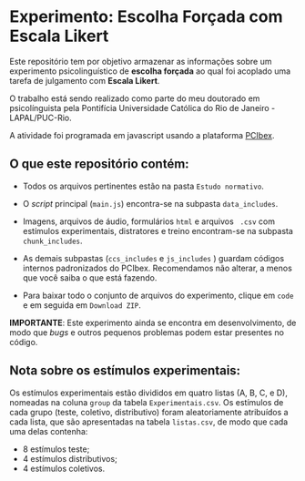# Experimento: Escolha Forçada com Escala Likert
Este repositório tem por objetivo armazenar as informações sobre um experimento psicolinguístico de **escolha forçada** ao qual foi acoplado uma tarefa de julgamento com **Escala Likert**.

O trabalho está sendo realizado como parte do meu doutorado em psicolínguista pela Pontifícia Universidade Católica do Rio de Janeiro - LAPAL/PUC-Rio.

A atividade foi programada em javascript usando a plataforma [PCIbex](https://www.pcibex.net/).

## O que este repositório contém:

- Todos os arquivos pertinentes estão na pasta ``Estudo normativo``.

- O *script* principal (``main.js``) encontra-se na subpasta ``data_includes``.

- Imagens, arquivos de áudio, formulários ``html`` e arquivos `` .csv`` com estímulos experimentais, distratores e treino encontram-se na subpasta ``chunk_includes``.

- As demais subpastas (``ccs_includes`` e ``js_includes`` ) guardam códigos internos padronizados do PCIbex. Recomendamos não alterar, a menos que você saiba o que está fazendo.

- Para baixar todo o conjunto de arquivos do experimento, clique em ``code`` e em seguida em ``Download ZIP``.

**IMPORTANTE**: Este experimento ainda se encontra em desenvolvimento, de modo que *bugs* e outros pequenos problemas podem estar presentes no código.

## Nota sobre os estímulos experimentais:

Os estímulos experimentais estão divididos em quatro listas (A, B, C, e D), nomeadas na coluna ``group`` da tabela ``Experimentais.csv``. Os estímulos de cada grupo (teste, coletivo, distributivo) foram aleatoriamente atribuídos a cada lista, que são apresentadas na tabela ``listas.csv``, de modo que cada uma delas contenha:

- 8 estímulos teste;
- 4 estímulos distributivos;
- 4 estímulos coletivos.
